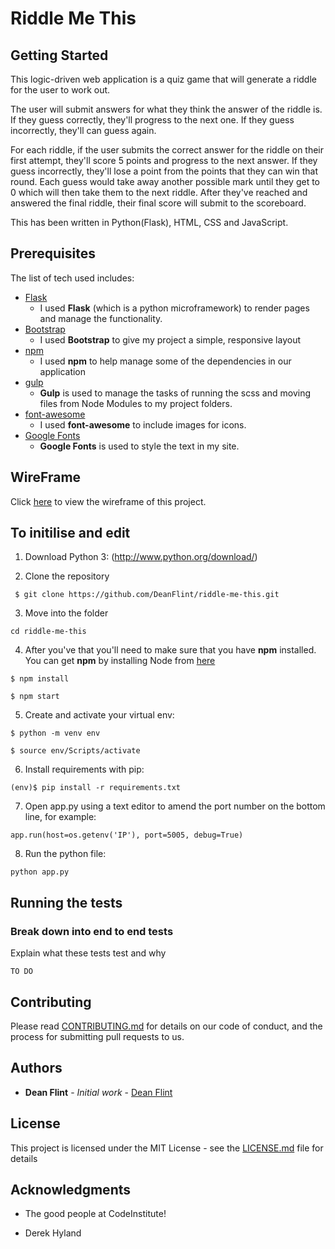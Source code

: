 # Riddle Me This

## Getting Started

This logic-driven web application is a quiz game that will generate a riddle for the user to work out.

The user will submit answers for what they think the answer of the riddle is. If they guess correctly, they'll progress to the next one. If they guess incorrectly, they'll can guess again.

For each riddle, if the user submits the correct answer for the riddle on their first attempt, they'll score 5 points and progress to the next answer. If they guess incorrectly, they'll lose a point from the points that they can win that round. Each guess would take away another possible mark until they get to 0 which will then take them to the next riddle. After they've reached and answered the final riddle, their final score will submit to the scoreboard.

This has been written in Python(Flask), HTML, CSS and JavaScript. 

## Prerequisites

The list of tech used includes:

- [Flask](http://flask.pocoo.org/)
    - I used **Flask** (which is a python microframework) to render pages and manage the functionality.
- [Bootstrap](http://getbootstrap.com/)
    - I used **Bootstrap** to give my project a simple, responsive layout
- [npm](https://www.npmjs.com/)
    - I used **npm** to help manage some of the dependencies in our application
- [gulp](https://gulpjs.com/)
    - **Gulp** is used to manage the tasks of running the scss and moving files from Node Modules to my project folders.
- [font-awesome](http://fontawesome.io/)
    - I used **font-awesome** to include images for icons.
- [Google Fonts](https://fonts.google.com/) 
    - **Google Fonts** is used to style the text in my site.

## WireFrame

Click [here](wireframe.pdf) to view the wireframe of this project.

## To initilise and edit

1. Download Python 3: (http://www.python.org/download/)

2. Clone the repository 

``` $ git clone https://github.com/DeanFlint/riddle-me-this.git```

3. Move into the folder

``` cd riddle-me-this ```

4. After you've that you'll need to make sure that you have **npm** installed. You can get **npm** by installing Node from [here](https://nodejs.org/en/)

``` $ npm install ```

``` $ npm start ```


5. Create and activate your virtual env:

``` $ python -m venv env ```

``` $ source env/Scripts/activate ```

6. Install requirements with pip:

``` (env)$ pip install -r requirements.txt ```

7. Open app.py using a text editor to amend the port number on the bottom line, for example:

``` app.run(host=os.getenv('IP'), port=5005, debug=True) ```

8. Run the python file:

``` python app.py ```

## Running the tests

### Break down into end to end tests

Explain what these tests test and why

```
TO DO
```


## Contributing

Please read [CONTRIBUTING.md](https://gist.github.com/PurpleBooth/b24679402957c63ec426) for details on our code of conduct, and the process for submitting pull requests to us.

## Authors

* **Dean Flint** - *Initial work* - [Dean Flint](https://github.com/DeanFlint)


## License

This project is licensed under the MIT License - see the [LICENSE.md](LICENSE.md) file for details

## Acknowledgments

* The good people at CodeInstitute!

* Derek Hyland
